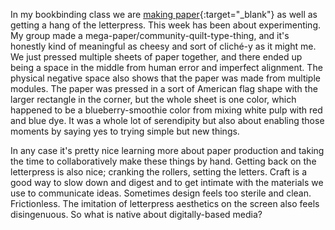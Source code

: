 <a name="bookbinding01"></a>

In my bookbinding class we are [making paper](https://youtu.be/8svE2AjQWYE?t=40m59s){:target="_blank"} as well as getting a hang of the letterpress. This week has been about experimenting. My group made a mega-paper/community-quilt-type-thing, and it's honestly kind of meaningful as cheesy and sort of cliché-y as it might me. We just pressed multiple sheets of paper together, and there ended up being a space in the middle from human error and imperfect alignment. The physical negative space also shows that the paper was made from multiple modules. The paper was pressed in a sort of American flag shape with the larger rectangle in the corner, but the whole sheet is one color, which happened to be a blueberry-smoothie color from mixing white pulp with red and blue dye. It was a whole lot of serendipity but also about enabling those moments by saying yes to trying simple but new things.

In any case it's pretty nice learning more about paper production and taking the time to collaboratively make these things by hand. Getting back on the letterpress is also nice; cranking the rollers, setting the letters. Craft is a good way to slow down and digest and to get intimate with the materials we use to communicate ideas. Sometimes design feels too sterile and clean. Frictionless. The imitation of letterpress aesthetics on the screen also feels disingenuous. So what is native about digitally-based media?
